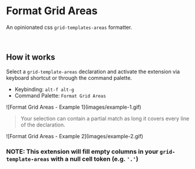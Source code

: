 # Format Grid Areas

An opinionated css `grid-templates-areas` formatter.

<br />

## How it works

Select a `grid-template-areas` declaration and activate the extension via keyboard shortcut or through the command palette.

- Keybinding: `alt-f alt-g`
- Command Palette: `Format Grid Areas`

\!\[Format Grid Areas - Example 1\]\(images/example-1.gif\)

> Your selection can contain a partial match as long it covers every line of the declaration.

\!\[Format Grid Areas - Example 2\]\(images/example-2.gif\)

### NOTE: This extension will fill empty columns in your `grid-template-areas` with a null cell token (e.g. `'.'`)
